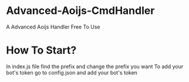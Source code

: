 # Advanced-Aoijs-CmdHandler
A Advanced Aoijs Handler Free To Use

# How To Start?

In index.js file find the prefix and change the prefix you want
To add your bot's token go to config.json and add your bot's token
